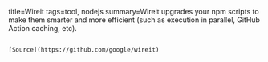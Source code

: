 title=Wireit
tags=tool, nodejs
summary=Wireit upgrades your npm scripts to make them smarter and more efficient (such as execution in parallel, GitHub Action caching, etc).
~~~~~~

[Source](https://github.com/google/wireit)

